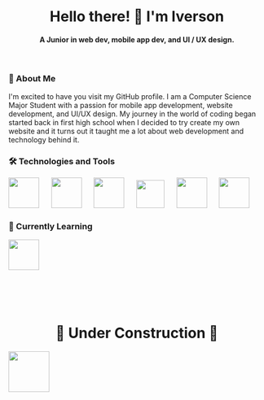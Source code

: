 <h1 align="center">Hello there! 👋 I'm Iverson</h1>
<h4 align="center">A Junior in web dev, mobile app dev, and UI / UX design.</h3>

</br>
<h3>👤 About Me</h3>

I'm excited to have you visit my GitHub profile. I am a Computer Science Major Student with a passion for mobile app development, website development, and UI/UX design. My journey in the world of coding began started back in first high school when I decided to try create my own website and it turns out it taught me a lot about web development and technology behind it.

<h3>🛠️ Technologies and Tools</h3>

<img src="https://github.com/iberso/iberso/assets/74914280/9ad99f05-ac24-4389-b681-e26d2f95a139" height="60">
&nbsp&nbsp&nbsp&nbsp
<img src="https://github.com/iberso/iberso/assets/74914280/0d5c20b5-9f1c-4cc3-a929-6fb011a144e5" height="60">
&nbsp&nbsp&nbsp&nbsp
<img src="https://github.com/iberso/iberso/assets/74914280/a1b77ef2-58c2-4df3-9e7b-b9781114c895" height="60">
&nbsp&nbsp&nbsp&nbsp
<img src="https://github.com/iberso/iberso/assets/74914280/84b40ac0-ef6a-4ce9-a56f-9bdaf6bcb596" height="55">
&nbsp&nbsp&nbsp&nbsp
<img src="https://github.com/iberso/iberso/assets/74914280/5191700b-15c0-4fb2-8ff4-2c65cab4b83c" height="60">
&nbsp&nbsp&nbsp&nbsp
<img src="https://github.com/iberso/iberso/assets/74914280/b139251b-a5b5-482a-a8b6-b1b1449aa6f2" height="60">

<h3>📝 Currently Learning</h3>
<img src="https://github.com/iberso/iberso/assets/74914280/414beeb1-5610-486e-9781-ae12ca432289" height="60">
&nbsp&nbsp&nbsp&nbsp

</br></br></br>
<h1 align="center">🚧 Under Construction 🚧</h1>
<img src="https://tenor.com/baSIS.gif" height="80">
<!--
**iberso/iberso** is a ✨ _special_ ✨ repository because its `README.md` (this file) appears on your GitHub profile.

Here are some ideas to get you started:

- 🔭 I’m currently working on ...
- 🌱 I’m currently learning ...
- 👯 I’m looking to collaborate on ...
- 🤔 I’m looking for help with ...
- 💬 Ask me about ...
- 📫 How to reach me: ...
- 😄 Pronouns: ...
- ⚡ Fun fact: ...
-->
